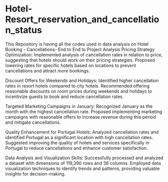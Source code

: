 # Hotel-Resort_reservation_and_cancellation_status
This Repository is having all the codes used in data analysis on Hotel Booking - Cancellations- End to End to Project Analysis
Pricing Strategy Optimization: Implemented analysis of cancellation rates in relation to price, suggesting that hotels should work on their pricing strategies. Proposed lowering rates for specific hotels based on locations to prevent cancellations and attract more bookings.

Discount Offers for Weekends and Holidays: Identified higher cancellation rates in resort hotels compared to city hotels. Recommended offering reasonable discounts on room prices during weekends and holidays to incentivize guests to book and reduce cancellation rates.

Targeted Marketing Campaigns in January: Recognized January as the month with the highest cancellation rate. Proposed implementing marketing campaigns with reasonable offers to increase revenue during this period and mitigate cancellations.

Quality Enhancement for Portugal Hotels: Analyzed cancellation rates and identified Portugal as a significant location with high cancellation rates. Suggested improving the quality of hotels and services specifically in Portugal to reduce cancellations and enhance customer satisfaction.

Data Analysis and Visualization Skills: Successfully processed and analyzed a dataset with dimensions of 119,390 rows and 36 columns. Employed data visualization techniques to identify trends and patterns, providing valuable insights for decision-making.
